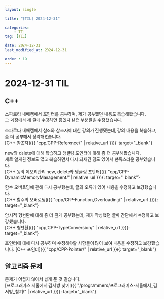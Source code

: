 ```yaml
---
layout: single

title: "[TIL] 2024-12-31"

categories:
    - TIL
tag: [TIL]

date: 2024-12-31
last_modified_at: 2024-12-31

order : 19
---
```


# 2024-12-31 TIL

## C++

스파르타 내배캠에서 포인터를 공부하며, 제가 공부했던 내용도 복습해봤습니다.  
그 과정에서 제 글에 수정하면 좋겠다 싶은 부분들을 수정했습니다.

스파르타 내배캠에서 참조와 참조자에 대한 강의가 진행됐는데, 강의 내용을 복습하고, 좀 더 공부해서 정리해봤습니다.  
[C++ 참조자]({{ "cpp/CPP-Reference/" | relative_url }}){: target="_blank"}

new와 delete에 대해 복습하고 댕글링 포인터에 대해 좀 더 공부해봤습니다.  
새로 알게된 정보도 많고 복습하면서 다시 되새긴 점도 있어서 만족스러운 공부였습니다.  
[C++ 동적 메모리관리 new, delete와 댕글링 포인터]({{ "cpp/CPP-DynamicMemoryManagement/" | relative_url }}){: target="_blank"}

함수 오버로딩에 관해 다시 공부했는데, 글의 오류가 있어 내용을 수정하고 보강했습니다.  
[C++ 함수의 오버로딩]({{ "cpp/CPP-Function_Overloading/" | relative_url }}){: target="_blank"}

암시적 형변환에 대해 좀 더 깊게 공부했는데, 제가 작성했던 글이 간단해서 수정하고 보강했습니다.  
[C++ 형변환]({{ "cpp/CPP-TypeConversion/" | relative_url }}){: target="_blank"}

포인터에 대해 다시 공부하며 수정해야할 사항들이 많이 보여 내용을 수정하고 보강했습니다.
[C++ 포인터]({{ "cpp/CPP-Pointer/" | relative_url }}){: target="_blank"}

## 알고리즘 문제

문제가 어렵지 않아서 쉽게 푼 것 같습니다.  
[프로그래머스 서울에서 김서방 찾기]({{ "/programmers/프로그래머스-서울에서_김서방_찾기/" | relative_url }}){: target="_blank"}